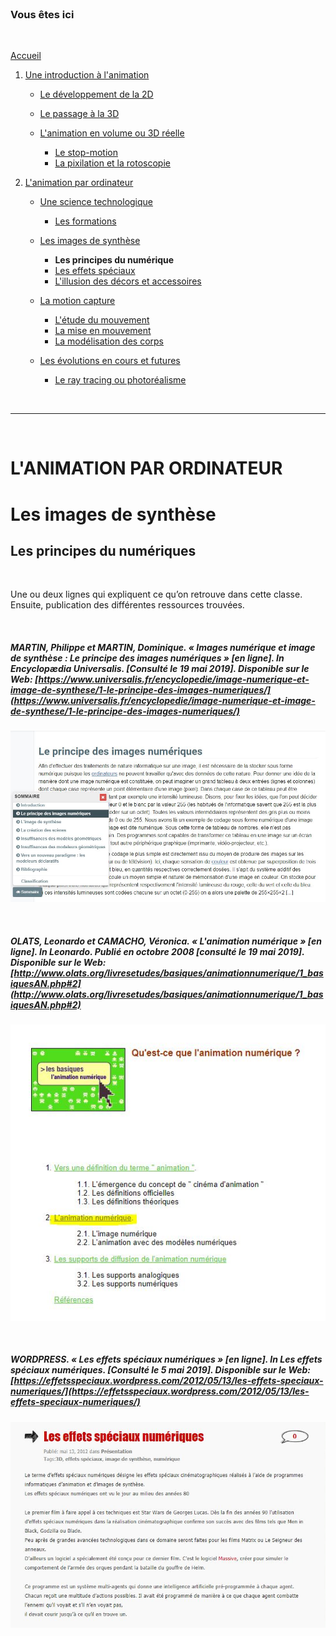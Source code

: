 <br/>

### Vous êtes ici

<br/>

[Accueil](index.md)

1. [Une introduction à l'animation](histoire.md)

    - [Le développement de la 2D](2d.md)
    - [Le passage à la 3D](3d.md)
    - [L'animation en volume ou 3D réelle](envolume.md)
    
        * [Le stop-motion](stopmotion.md)
        * [La pixilation et la rotoscopie](pixilation.md)

2. [L'animation par ordinateur](parordinateur.md)

    - [Une science technologique](science.md)
    
        * [Les formations](formation.md)
    
    - [Les images de synthèse](imagesdesynthèse.md)
    
        * **Les principes du numérique**
        * [Les effets spéciaux](effet.md)
        * [L'illusion des décors et accessoires](decor.md)
        
    - [La motion capture]()
    
        * [L'étude du mouvement](etude.md)
        * [La mise en mouvement](mouvement.md)
        * [La modélisation des corps](corps.md)

    - [Les évolutions en cours et futures](evolution.md)
    
        * [Le ray tracing ou photoréalisme]()
        
<br/>

--------------------------------------------------------

<br/>

# L'ANIMATION PAR ORDINATEUR
# Les images de synthèse
## Les principes du numériques

<br/>

Une ou deux lignes qui expliquent ce qu’on retrouve dans cette classe. Ensuite, publication des différentes ressources trouvées.

<br/>

##### MARTIN, Philippe et MARTIN, Dominique. « Images numérique et image de synthèse : Le principe des images numériques » [en ligne]. In _Encyclopædia Universalis_. [Consulté le 19 mai 2019]. Disponible sur le Web: [https://www.universalis.fr/encyclopedie/image-numerique-et-image-de-synthese/1-le-principe-des-images-numeriques/](https://www.universalis.fr/encyclopedie/image-numerique-et-image-de-synthese/1-le-principe-des-images-numeriques/)

![Le principe des images numériques](images/imagenumerique.JPG "Images numérique et image de synthèse")

<br/>

##### OLATS, Leonardo et CAMACHO, Véronica. « L'animation numérique » [en ligne]. In Leonardo. Publié en octobre 2008 [consulté le 19 mai 2019]. Disponible sur le Web: [http://www.olats.org/livresetudes/basiques/animationnumerique/1_basiquesAN.php#2](http://www.olats.org/livresetudes/basiques/animationnumerique/1_basiquesAN.php#2)

![Table des matières](images/animationnum.JPG "Table des matières")

<br/>

##### WORDPRESS. « Les effets spéciaux numériques » [en ligne]. In _Les effets spéciaux numériques_. [Consulté le 5 mai 2019]. Disponible sur le Web: [https://effetsspeciaux.wordpress.com/2012/05/13/les-effets-speciaux-numeriques/](https://effetsspeciaux.wordpress.com/2012/05/13/les-effets-speciaux-numeriques/)

![Les effets spéciaux numériques](images/effetsspeciauxnum.JPG "Les effets spéciaux numériques")

<br/>
